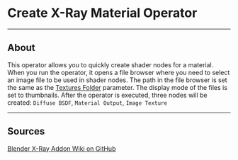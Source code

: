 # Create X-Ray Material Operator

___

## About

This operator allows you to quickly create shader nodes for a material. When you run the operator, it opens a file browser where you need to select an image file to be used in shader nodes. The path in the file browser is set the same as the [Textures Folder](../addon-preference-panels/preference-panel-paths.md#textures-folder) parameter. The display mode of the files is set to thumbnails. After the operator is executed, three nodes will be created: `Diffuse BSDF`, `Material Output`, `Image Texture`

___

## Sources

[Blender X-Ray Addon Wiki on GitHub](https://github.com/PavelBlend/blender-xray/wiki/Operator-Create-XRay-Material)
